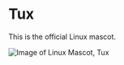 # Tux

This is the official Linux mascot.

![Image of Linux Mascot, Tux](https://upload.wikimedia.org/wikipedia/commons/3/35/Tux.svg)
